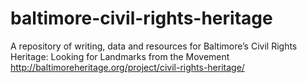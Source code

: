 # baltimore-civil-rights-heritage
A repository of writing, data and resources for Baltimore’s Civil Rights Heritage: Looking for Landmarks from the Movement http://baltimoreheritage.org/project/civil-rights-heritage/

